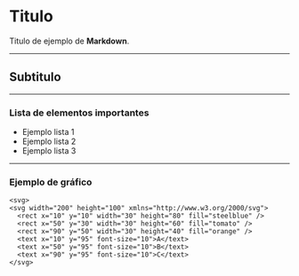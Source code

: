 # Titulo

Titulo de ejemplo de **Markdown**.

---

## Subtitulo

---

### Lista de elementos importantes

- Ejemplo lista 1
- Ejemplo lista 2
- Ejemplo lista 3

---

### Ejemplo de gráfico

```mermaid
<svg>
<svg width="200" height="100" xmlns="http://www.w3.org/2000/svg">
  <rect x="10" y="10" width="30" height="80" fill="steelblue" />
  <rect x="50" y="30" width="30" height="60" fill="tomato" />
  <rect x="90" y="50" width="30" height="40" fill="orange" />
  <text x="10" y="95" font-size="10">A</text>
  <text x="50" y="95" font-size="10">B</text>
  <text x="90" y="95" font-size="10">C</text>
</svg>
